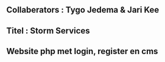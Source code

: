 ## Collaberators : Tygo Jedema & Jari Kee
## Titel : Storm Services

## Website php met login, register en cms

## 
